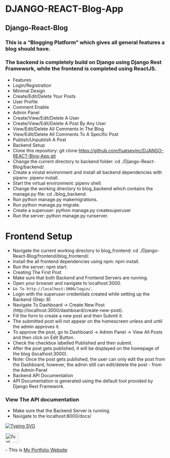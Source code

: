 # DJANGO-REACT-Blog-App
## Django-React-Blog

### This is a “Blogging Platform” which gives all general features a blog should have.

### The backend is completely build on Django using Django Rest Framework, while the frontend is completed using ReactJS.

- Features
- Login/Registration
- Minimal Design
- Create/Edit/Delete Your Posts
- User Profile
- Comment Enable
- Admin Panel
- Create/View/Edit/Delete A User
- Create/View/Edit/Delete A Post By Any User
- View/Edit/Delete All Comments In The Blog
- View/Edit/Delete All Comments To A Specific Post
- Publish/Unpublish A Post
- Backend Setup
- Clone this repository: git clone https://github.com/fuatsevinc/DJANGO-REACT-Blog-App.git
- Change the current directory to backend folder: cd ./Django-React-Blog/backend/.
- Create a virutal environment and install all backend dependencies with pipenv: pipenv install.
- Start the virtual environment: pipenv shell.
- Change the working directory to blog_backend which contains the manage.py file: cd ./blog_backend.
- Run python manage.py makemigrations.
- Run python manage.py migrate.
- Create a superuser: python manage.py createsuperuser
- Run the server: python manage.py runserver.
# Frontend Setup
- Navigate the current working directory to blog_frontend: cd ./Django-React-Blog/frontend/blog_frontend/.
- Install the all frontend dependencies using npm: npm install.
- Run the server: npm start.
- Creating The First Post
- Make sure that both Backend and Frontend Servers are running.
- Open your browser and navigate to localhost:3000.
- `Go To http://localhost:3000/login/.`
- Login with the superuser credentials created while setting up the Backend (Step: 8)
- Navigate To Dashboard -> Create New Post (http://localhost:3000/dashboard/create-new-post).
- Fill the form to create a new post and then Submit it.
- The submitted post will not appear on the homescreen unless and until the admin approves it.
- To approve the post, go to Dashboard -> Admin Panel -> View All Posts and then click on Edit Button.
- Check the checkbox labelled Published and then submit.
- After the post gets published, it will be displayed on the homepage of the blog (localhost:3000).
- Note: Once the post gets published, the user can only edit the post from the Dashboard, however, the admin still can edit/delete the post - from the Admin Panel
- Backend API Documentation
- API Documentation is generated using the default tool provided by Django Rest Framework.

### View The API documentation
- Make sure that the Backend Server is running.
- Navigate to the localhost:8000/docs/

[![Typing SVG](https://readme-typing-svg.herokuapp.com?font=Timmana&size=30&duration=6000&color=F74747&center=true&vCenter=true&lines=%F0%9F%94%97+Connect+with+me)](https://git.io/typing-svg)
<p align="left">
<a href="https://www.linkedin.com/in/fuat-sevin%C3%A7-6a7969217/" target="blank"><img align="center" src="https://raw.githubusercontent.com/rahuldkjain/github-profile-readme-generator/master/src/images/icons/Social/linked-in-alt.svg" alt="fuat sevinc" height="30" width="40" /></a>
</p>
<p align="left">
- This is <a href="https://fuatsevinc.github.io/my_portfolio/index.html" target="_blank">My Portfolio Website</a>
</p>
